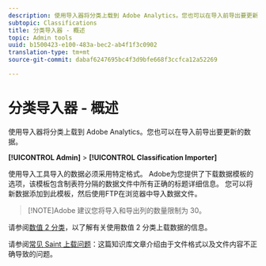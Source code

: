 ```yaml
---
description: 使用导入器将分类上载到 Adobe Analytics。您也可以在导入前导出要更新的数据。
subtopic: Classifications
title: 分类导入器 - 概述
topic: Admin tools
uuid: b1500423-e100-483a-bec2-ab4f1f3c0902
translation-type: tm+mt
source-git-commit: dabaf6247695bc4f3d9bfe668f3ccfca12a52269

---
```



# 分类导入器 - 概述

使用导入器将分类上载到 Adobe Analytics。您也可以在导入前导出要更新的数据。

**[!UICONTROL Admin]** > **[!UICONTROL Classification Importer]**

使用导入工具导入的数据必须采用特定格式。 Adobe为您提供了下载数据模板的选项，该模板包含制表符分隔的数据文件中所有正确的标题详细信息。 您可以将新数据添加到此模板，然后使用FTP在浏览器中导入数据文件。

>[!NOTE]Adobe 建议您将导入和导出列的数量限制为 30。

请参阅[数值 2 分类](/help/components/c-classifications2/c-numeric-2/c-numeric-2-classifications.md)，以了解有关使用数值 2 分类上载数据的信息。

请参阅[常见 Saint 上载问题](https://helpx.adobe.com/cn/analytics/kb/common-saint-upload-issues.html)：这篇知识库文章介绍由于文件格式以及文件内容不正确导致的问题。
